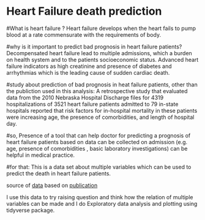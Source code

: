 Heart Failure death prediction
=================

#What is heart failure ? 
Heart failure develops when the heart fails to pump blood at a rate commensurate with the requirements of body.

#why is it important to predict bad prognosis in heart failure patients? 
Decompensated heart failure lead to multiple admissions, which a burden on health system and to the patients socioeconomic status. Advanced heart failure indicators as high creatinine and presence of diabetes and arrhythmias which is the leading cause of sudden cardiac death.

#study about prediction of bad prognosis in heat failure patients, other than the publiction used in this analysis:
A retrospective study that evaluated data from the 2010 Nebraska Hospital Discharge files for 4319 hospitalizations of 3521 heart failure patients admitted to 79 in-state hospitals reported that risk factors for in-hospital mortality in these patients were increasing age, the presence of comorbidities, and length of hospital day.

#so,
Presence of a tool that can help doctor for predicting a prognosis of heart failure patients based on data can be collected on admission (e.g. age, presence of comorbidities , basic laboratory investigations) can be helpful in medical practice.

#for that: 
This is a data set about multiple variables which can be used to predict the death in heart failure patients. 

source of [data](https://www.kaggle.com/andrewmvd/heart-failure-clinical-data)
based on  [publication](https://bmcmedinformdecismak.biomedcentral.com/articles/10.1186/s12911-020-1023-5)

I use this data to try raising question and think how the relation of multiple variables can be made and I do Exploratory data analysis and plotting using tidyverse package.